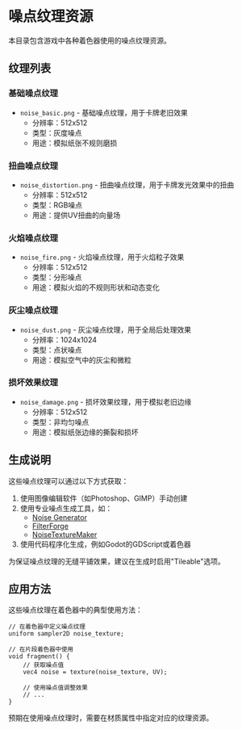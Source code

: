 # 噪点纹理资源

本目录包含游戏中各种着色器使用的噪点纹理资源。

## 纹理列表

### 基础噪点纹理
- `noise_basic.png` - 基础噪点纹理，用于卡牌老旧效果
  - 分辨率：512x512
  - 类型：灰度噪点
  - 用途：模拟纸张不规则磨损

### 扭曲噪点纹理
- `noise_distortion.png` - 扭曲噪点纹理，用于卡牌发光效果中的扭曲
  - 分辨率：512x512
  - 类型：RGB噪点
  - 用途：提供UV扭曲的向量场

### 火焰噪点纹理
- `noise_fire.png` - 火焰噪点纹理，用于火焰粒子效果
  - 分辨率：512x512
  - 类型：分形噪点
  - 用途：模拟火焰的不规则形状和动态变化

### 灰尘噪点纹理
- `noise_dust.png` - 灰尘噪点纹理，用于全局后处理效果
  - 分辨率：1024x1024
  - 类型：点状噪点
  - 用途：模拟空气中的灰尘和微粒

### 损坏效果纹理
- `noise_damage.png` - 损坏效果纹理，用于模拟老旧边缘
  - 分辨率：512x512
  - 类型：非均匀噪点
  - 用途：模拟纸张边缘的撕裂和损坏

## 生成说明

这些噪点纹理可以通过以下方式获取：

1. 使用图像编辑软件（如Photoshop、GIMP）手动创建
2. 使用专业噪点生成工具，如：
   - [Noise Generator](https://cpetry.github.io/NormalMap-Online/)
   - [FilterForge](https://filterforge.com/)
   - [NoiseTextureMaker](https://cpetry.github.io/TextureGenerator-Online/)
3. 使用代码程序化生成，例如Godot的GDScript或着色器

为保证噪点纹理的无缝平铺效果，建议在生成时启用"Tileable"选项。

## 应用方法

这些噪点纹理在着色器中的典型使用方法：

```gdshader
// 在着色器中定义噪点纹理
uniform sampler2D noise_texture;

// 在片段着色器中使用
void fragment() {
    // 获取噪点值
    vec4 noise = texture(noise_texture, UV);
    
    // 使用噪点值调整效果
    // ...
}
```

预期在使用噪点纹理时，需要在材质属性中指定对应的纹理资源。 